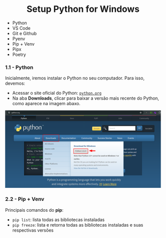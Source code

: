 <h1 align="center"> Setup Python for Windows </h1>

<ul>
    <li>Python</li>
    <li>VS Code</li>
    <li>Git e Github</li>
    <li>Pyenv</li>
    <li>Pip + Venv</li>
    <li>Pipx</li>
    <li>Poetry</li>
</ul>

### 1.1 - Python
Inicialmente, iremos instalar o Python no seu computador. Para isso, devemos:
- Acessar o site oficial do Python: [`python.org`]([https://www.python.org/])
- Na aba **Downloads**, clicar para baixar a versão mais recente do Python, como aparece na imagem abaxo.

![python-download](images\python-download.png)


### 2.2 - Pip + Venv

Principais comandos do **pip**:
- `pip list`: lista todas as bibliotecas instaladas
- `pip freeze`: lista e retorna todas as bibliotecas instaladas e suas respectivas versões

